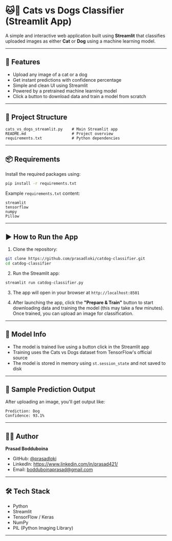 
# 🐱🐶 Cats vs Dogs Classifier (Streamlit App)

A simple and interactive web application built using **Streamlit** that classifies uploaded images as either **Cat** or **Dog** using a machine learning model.

---

## 🚀 Features

- Upload any image of a cat or a dog  
- Get instant predictions with confidence percentage  
- Simple and clean UI using Streamlit  
- Powered by a pretrained machine learning model
- Click a button to download data and train a model from scratch


---

## 📂 Project Structure

```
cats_vs_dogs_streamlit.py    # Main Streamlit app
README.md                    # Project overview
requirements.txt             # Python dependencies
```

---

## 📦 Requirements

Install the required packages using:

```bash
pip install -r requirements.txt
```

Example `requirements.txt` content:

```
streamlit
tensorflow
numpy
Pillow
```

---

## ▶️ How to Run the App

1. Clone the repository:

```bash
git clone https://github.com/prasadloki/catdog-classifier.git
cd catdog-classifier
```

2. Run the Streamlit app:

```bash
streamlit run catdog-classifier.py
```

3. The app will open in your browser at `http://localhost:8501`

4. After launching the app, click the **"Prepare & Train"** button to start downloading data and training the model (this may take a few minutes). Once trained, you can upload an image for classification.


---

## 🧠 Model Info

- The model is trained live using a button click in the Streamlit app
- Training uses the Cats vs Dogs dataset from TensorFlow's official source
- The model is stored in memory using `st.session_state` and not saved to disk

---

## 📸 Sample Prediction Output

After uploading an image, you'll get output like:

```
Prediction: Dog
Confidence: 93.1%
```

---

## 🙋‍♂️ Author

**Prasad Bodduboina**

- GitHub: [@prasadloki](https://github.com/prasadloki)
- LinkedIn: https://www.linkedin.com/in/prasad421/  
- Email: bodduboinaprasad@gmail.com

---

## 🛠 Tech Stack

- Python
- Streamlit
- TensorFlow / Keras
- NumPy
- PIL (Python Imaging Library)

---

